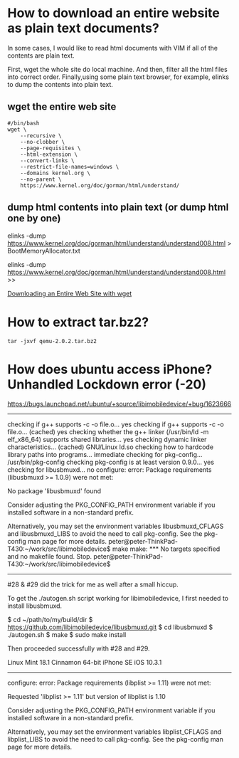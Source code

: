 



# How to download an entire website as plain text documents?

In some cases, I would like to read html documents with VIM if all of the contents are plain text.

First, wget the whole site do local machine. And then, filter all the html files into correct order. Finally,using some plain text browser, for example, elinks to dump the contents into plain text.


## wget the entire web site

	#/bin/bash
	wget \
		--recursive \
		--no-clobber \
		--page-requisites \
		--html-extension \
		--convert-links \
		--restrict-file-names=windows \
		--domains kernel.org \
		--no-parent \
		https://www.kernel.org/doc/gorman/html/understand/


## dump html contents into plain text (or dump html one by one)

elinks -dump https://www.kernel.org/doc/gorman/html/understand/understand008.html > BootMemoryAllocator.txt

elinks -dump https://www.kernel.org/doc/gorman/html/understand/understand008.html >> <more contents>


[Downloading an Entire Web Site with wget](http://www.linuxjournal.com/content/downloading-entire-web-site-wget)


#  How to extract tar.bz2?

	tar -jxvf qemu-2.0.2.tar.bz2



# How does ubuntu access iPhone?  Unhandled Lockdown error (-20)


https://bugs.launchpad.net/ubuntu/+source/libimobiledevice/+bug/1623666


----------------------------------------------------------------------------
checking if g++ supports -c -o file.o... yes
checking if g++ supports -c -o file.o... (cached) yes
checking whether the g++ linker (/usr/bin/ld -m elf_x86_64) supports shared libraries... yes
checking dynamic linker characteristics... (cached) GNU/Linux ld.so
checking how to hardcode library paths into programs... immediate
checking for pkg-config... /usr/bin/pkg-config
checking pkg-config is at least version 0.9.0... yes
checking for libusbmuxd... no
configure: error: Package requirements (libusbmuxd >= 1.0.9) were not met:

No package 'libusbmuxd' found

Consider adjusting the PKG_CONFIG_PATH environment variable if you
installed software in a non-standard prefix.

Alternatively, you may set the environment variables libusbmuxd_CFLAGS
and libusbmuxd_LIBS to avoid the need to call pkg-config.
See the pkg-config man page for more details.
peter@peter-ThinkPad-T430:~/work/src/libimobiledevice$ make
make: *** No targets specified and no makefile found.  Stop.
peter@peter-ThinkPad-T430:~/work/src/libimobiledevice$ 


----------------------------------------------------------------------------




#28 & #29 did the trick for me as well after a small hiccup.

To get the ./autogen.sh script working for libimobiledevice, I first needed to install libusbmuxd.

  $ cd ~/path/to/my/build/dir
  $ https://github.com/libimobiledevice/libusbmuxd.git
  $ cd libusbmuxd
  $ ./autogen.sh
  $ make
  $ sudo make install

Then proceeded successfully with #28 and #29.

Linux Mint 18.1 Cinnamon 64-bit
iPhone SE iOS 10.3.1


--------------------------------------------------------


configure: error: Package requirements (libplist >= 1.11) were not met:

Requested 'libplist >= 1.11' but version of libplist is 1.10

Consider adjusting the PKG_CONFIG_PATH environment variable if you
installed software in a non-standard prefix.

Alternatively, you may set the environment variables libplist_CFLAGS
and libplist_LIBS to avoid the need to call pkg-config.
See the pkg-config man page for more details.

